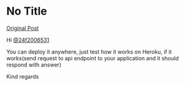 # No Title

[Original Post](https://discourse.onlinedegree.iitm.ac.in/t/169029/13)

<p>Hi <a class="mention" href="/u/24f2006531">@24f2006531</a></p>
<p>You can deploy it anywhere, just test how it works on Heroku, if it works(send request to api endpoint to your application and it should respond with answer)</p>
<p>Kind regards</p>
